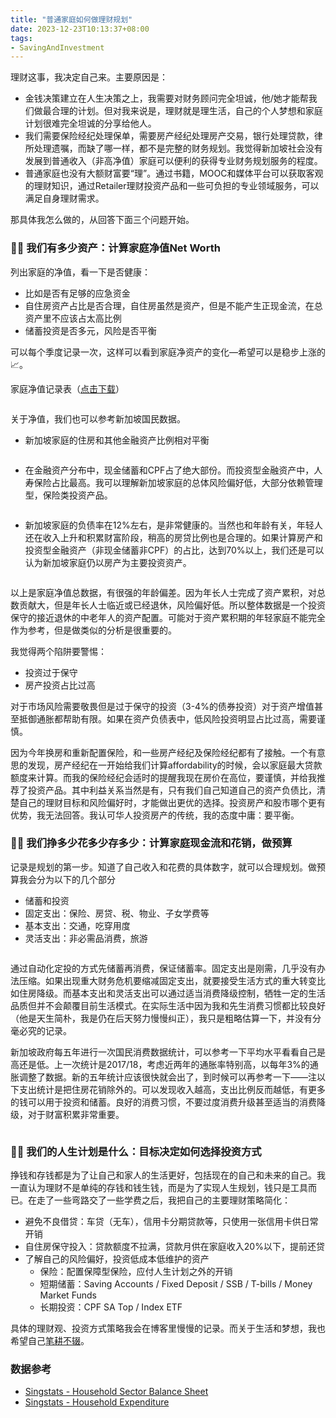 ```yaml
---
title: "普通家庭如何做理财规划"
date: 2023-12-23T10:13:37+08:00
tags:
- SavingAndInvestment
---
```


理财这事，我决定自己来。主要原因是：
- 金钱决策建立在人生决策之上，我需要对财务顾问完全坦诚，他/她才能帮我们做最合理的计划。但对我来说是，理财就是理生活，自己的个人梦想和家庭计划很难完全坦诚的分享给他人。
- 我们需要保险经纪处理保单，需要房产经纪处理房产交易，银行处理贷款，律所处理遗嘱，而缺了哪一样，都不是完整的财务规划。我觉得新加坡社会没有发展到普通收入（非高净值）家庭可以便利的获得专业财务规划服务的程度。
- 普通家庭也没有大额财富要“理”。通过书籍，MOOC和媒体平台可以获取客观的理财知识，通过Retailer理财投资产品和一些可负担的专业领域服务，可以满足自身理财需求。

那具体我怎么做的，从回答下面三个问题开始。

### ✍🏻 我们有多少资产：计算家庭净值Net Worth 

列出家庭的净值，看一下是否健康：
- 比如是否有足够的应急资金
- 自住房资产占比是否合理，自住房虽然是资产，但是不能产生正现金流，在总资产里不应该占太高比例
- 储蓄投资是否多元，风险是否平衡

可以每个季度记录一次，这样可以看到家庭净资产的变化—希望可以是稳步上涨的 📈。

家庭净值记录表（[点击下载](https://s3.ap-southeast-1.amazonaws.com/littlecheesecake.me/money.sense/wealth_management/Family+Net+Worth+Sample.xlsx)）

<div>
    <span class="image fit" style="max-width: 800px;"><img src="https://s3.ap-southeast-1.amazonaws.com/littlecheesecake.me/money.sense/wealth_management/money_sense_networth_tracker.png" alt="" /></span>
</div>


关于净值，我们也可以参考新加坡国民数据。

- 新加坡家庭的住房和其他金融资产比例相对平衡

<div>
    <span class="image fit" style="max-width: 500px;"><img src="https://s3.ap-southeast-1.amazonaws.com/littlecheesecake.me/money.sense/wealth_management/money_sense_household_assets.png" alt="" /></span>
</div>

- 在金融资产分布中，现金储蓄和CPF占了绝大部份。而投资型金融资产中，人寿保险占比最高。我可以理解新加坡家庭的总体风险偏好低，大部分依赖管理型，保险类投资产品。

<div>
    <span class="image fit" style="max-width: 800px;"><img src="https://s3.ap-southeast-1.amazonaws.com/littlecheesecake.me/money.sense/wealth_management/money_sense_singapore_networth_portfolio.png" alt="" /></span>
</div>

- 新加坡家庭的负债率在12%左右，是非常健康的。当然也和年龄有关，年轻人还在收入上升和积累财富阶段，稍高的房贷比例也是合理的。如果计算房产和投资型金融资产（非现金储蓄非CPF）的占比，达到70%以上，我们还是可以认为新加坡家庭仍以房产为主要投资资产。

<div>
    <span class="image fit" style="max-width: 800px;"><img src="https://s3.ap-southeast-1.amazonaws.com/littlecheesecake.me/money.sense/wealth_management/money_sense_singapore_debt_ratio.png" alt="" /></span>
</div>

以上是家庭净值总数据，有很强的年龄偏差。因为年长人士完成了资产累积，对总数贡献大，但是年长人士临近或已经退休，风险偏好低。所以整体数据是一个投资保守的接近退休的中老年人的资产配置。可能对于资产累积期的年轻家庭不能完全作为参考，但是做类似的分析是很重要的。

我觉得两个陷阱要警惕：
- 投资过于保守
- 房产投资占比过高

对于市场风险需要敬畏但是过于保守的投资（3-4%的债券投资）对于资产增值甚至抵御通胀都帮助有限。如果在资产负债表中，低风险投资明显占比过高，需要谨慎。

因为今年换房和重新配置保险，和一些房产经纪及保险经纪都有了接触。一个有意思的发现，房产经纪在一开始给我们计算affordability的时候，会以家庭最大贷款额度来计算。而我的保险经纪会适时的提醒我现在房价在高位，要谨慎，并给我推荐了投资产品。其中利益关系当然是有，只有我们自己知道自己的资产负债比，清楚自己的理财目标和风险偏好时，才能做出更优的选择。投资房产和股市哪个更有优势，我无法回答。我认可华人投资房产的传统，我的态度中庸：要平衡。

### ✍🏻 我们挣多少花多少存多少：计算家庭现金流和花销，做预算

记录是规划的第一步。知道了自己收入和花费的具体数字，就可以合理规划。做预算我会分为以下的几个部分
- 储蓄和投资
- 固定支出：保险、房贷、税、物业、子女学费等
- 基本支出：交通，吃穿用度
- 灵活支出：非必需品消费，旅游

<div>
    <span class="image fit" style="max-width: 800px;"><img src="https://s3.ap-southeast-1.amazonaws.com/littlecheesecake.me/money.sense/wealth_management/money_sense_spend_tracker.png" alt="" /></span>
</div>

通过自动化定投的方式先储蓄再消费，保证储蓄率。固定支出是刚需，几乎没有办法压缩。如果出现重大财务危机要缩减固定支出，就要接受生活方式的重大转变比如住房降级。而基本支出和灵活支出可以通过适当消费降级控制，牺牲一定的生活品质但并不会颠覆目前生活模式。在实际生活中因为我和先生消费习惯都比较良好（他是天生简朴，我是仍在后天努力慢慢纠正），我只是粗略估算一下，并没有分毫必究的记录。

新加坡政府每五年进行一次国民消费数据统计，可以参考一下平均水平看看自己是高还是低。上一次统计是2017/18，考虑近两年的通胀率特别高，以每年3%的通胀调整了数据。新的五年统计应该很快就会出了，到时候可以再参考一下——注以下支出统计是把住房花销除外的。可以发现收入越高，支出比例反而越低，有更多的钱可以用于投资和储蓄。良好的消费习惯，不要过度消费升级甚至适当的消费降级，对于财富积累非常重要。

<div>
    <span class="image fit" style="max-width: 800px;"><img src="https://s3.ap-southeast-1.amazonaws.com/littlecheesecake.me/money.sense/wealth_management/money_sense_stats_singapore_expenditure.png" alt="" /></span>
</div>

### ✍🏻 我们的人生计划是什么：目标决定如何选择投资方式

挣钱和存钱都是为了让自己和家人的生活更好，包括现在的自己和未来的自己。我一直认为理财不是单纯的存钱和钱生钱，而是为了实现人生规划，钱只是工具而已。在走了一些弯路交了一些学费之后，我把自己的主要理财策略简化：
- 避免不良借贷：车贷（无车），信用卡分期贷款等，只使用一张信用卡供日常开销
- 自住房保守投入：贷款额度不拉满，贷款月供在家庭收入20%以下，提前还贷
- 了解自己的风险偏好，投资低成本低维护的资产
	- 保险：配置保障型保险，应付人生计划之外的开销
	- 短期储蓄：Saving Accounts / Fixed Deposit / SSB / T-bills / Money Market Funds
	- 长期投资：CPF SA Top / Index ETF

具体的理财观、投资方式策略我会在博客里慢慢的记录。而关于生活和梦想，我也希望自己[笔耕不辍](https://littlecheesecake.me)。

### 数据参考

- [Singstats - Household Sector Balance Sheet](https://www.singstat.gov.sg/publications/reference/ebook/economy/household-sector-balance-sheet)
- [Singstats - Household Expenditure](https://tablebuilder.singstat.gov.sg/table/CT/16629)
